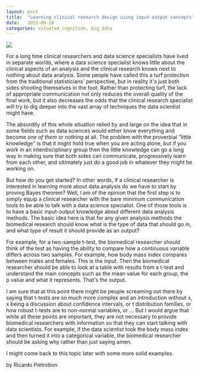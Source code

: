 ```yaml
---
layout: post
title:  "Learning clinical research design using input-output concepts"
date:   2013-09-18
categories: situated_cognition, big_data
---
```


![](https://lh5.googleusercontent.com/-2cJPhN7us9w/UjCwvtDuzeI/AAAAAAAA3yo/19xQIJVaVhw/w800-h500-no/fractal.png)

For a long time clinical researchers and data science specialists have lived in separate worlds, where a data science specialist knows little about the clinical aspects of an analysis and the clinical research knows next to nothing about data analysis. Some people have called this a turf protection from the traditional statisticians' perspective, but in reality it's just both sides shooting themselves in the foot. Rather than protecting turf, the lack of appropriate communication not only reduces the overall quality of the final work, but it also decreases the odds that the clinical research specialist will try to dig deeper into the vast array of techniques the data scientist might have.

The absurdity of this whole situation relied by and large on the idea that in some fields such as data sciences would either know everything and become *one of them* or nothing at all. The problem with the proverbial "little knowledge" is that it might hold true when you are acting alone, but if you work in an interdisciplinary group then the little knowledge can go a long way in making sure that both sides can communicate, progressively learn from each other, and ultimately just do a good job in whatever they might be working on.

But how do you get started? In other words, if a clinical researcher is interested in learning more about data analysis do we have to start by proving Bayes theorem? Well, I am of the opinion that the first step is to simply equip a clinical researcher with the bare minimum communication tools to be able to talk with a data science specialist. One of those tools is to have a basic input-output knowledge about different data analysis methods. The basic idea here is that for any given analysis methods the biomedical research should know what is the type of data that should go in, and what type of result it should provide as an output?

For example, for a two-sample t-test, the biomedical researcher should think of the test as having the ability to compare how a continuous variable differs across two samples. For example, how body mass index compares between males and females. This is the input. Then the biomedical researcher should be able to look at a table with results from a t-test and understand the main concepts such as the mean value for each group, the p value and what it represents. That's the output.

I am sure that at this point there might be people screaming out there by saying that t-tests are so much more complex and an introduction without x, x being a discussion about confidence intervals, or t distribution families, or how robust t-tests are to non-normal variables, or ... But I would argue that while all these points are important, they are not necessary to provide biomedical researchers with information so that they can start talking with data scientists. For example, if the data scientist took the body mass index and then turned it into a categorical variable, the biomedical researcher should be asking why rather than just saying amen. 

I might come back to this topic later with some more solid examples.

by Ricardo Pietrobon
